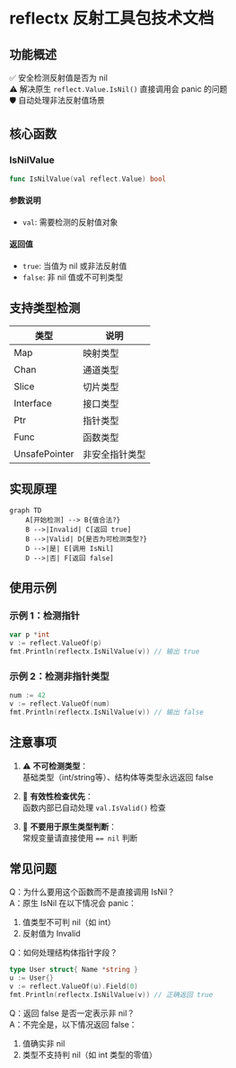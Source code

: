 # reflectx 反射工具包技术文档

## 功能概述
✅ 安全检测反射值是否为 nil  
⚠️ 解决原生 `reflect.Value.IsNil()` 直接调用会 panic 的问题  
🛡️ 自动处理非法反射值场景

## 核心函数

### IsNilValue
```go
func IsNilValue(val reflect.Value) bool
```
#### 参数说明
- `val`: 需要检测的反射值对象

#### 返回值
- `true`: 当值为 nil 或非法反射值
- `false`: 非 nil 值或不可判类型

## 支持类型检测
| 类型              | 说明                  |
|-------------------|---------------------|
| Map               | 映射类型               |
| Chan              | 通道类型               |
| Slice             | 切片类型               |
| Interface         | 接口类型               |
| Ptr               | 指针类型               |
| Func              | 函数类型               |
| UnsafePointer     | 非安全指针类型           |

## 实现原理
```mermaid
graph TD
    A[开始检测] --> B{值合法?}
    B -->|Invalid| C[返回 true]
    B -->|Valid| D{是否为可检测类型?}
    D -->|是| E[调用 IsNil]
    D -->|否| F[返回 false]
```

## 使用示例
### 示例 1：检测指针
```go
var p *int
v := reflect.ValueOf(p)
fmt.Println(reflectx.IsNilValue(v)) // 输出 true
```

### 示例 2：检测非指针类型
```go
num := 42
v := reflect.ValueOf(num)
fmt.Println(reflectx.IsNilValue(v)) // 输出 false
```

## 注意事项
1. ⚠️ **不可检测类型**：  
   基础类型（int/string等）、结构体等类型永远返回 false

2. 🔄 **有效性检查优先**：  
   函数内部已自动处理 `val.IsValid()` 检查

3. 🚫 **不要用于原生类型判断**：  
   常规变量请直接使用 `== nil` 判断

## 常见问题
Q：为什么要用这个函数而不是直接调用 IsNil？  
A：原生 IsNil 在以下情况会 panic：
1. 值类型不可判 nil（如 int）
2. 反射值为 Invalid

Q：如何处理结构体指针字段？
```go
type User struct{ Name *string }
u := User{}
v := reflect.ValueOf(u).Field(0)
fmt.Println(reflectx.IsNilValue(v)) // 正确返回 true
```

Q：返回 false 是否一定表示非 nil？  
A：不完全是，以下情况返回 false：
1. 值确实非 nil
2. 类型不支持判 nil（如 int 类型的零值）
